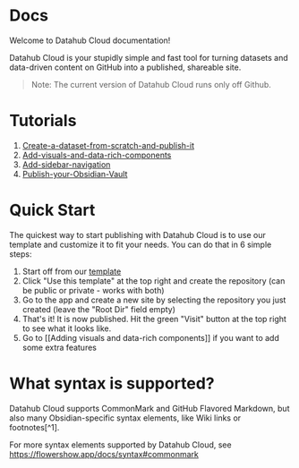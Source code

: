 # Docs 

Welcome to Datahub Cloud documentation! 

Datahub Cloud is your stupidly simple and fast tool for turning datasets and data-driven content on GitHub into a published, shareable site.

> Note: The current version of Datahub Cloud runs only off Github.

# Tutorials

1. [Create-a-dataset-from-scratch-and-publish-it](https://datahub.io/@Daniellappv/datahub-cloud-template-2/docs/Create%20a%20dataset%20from%20scratch%20and%20publish%20it)
2. [Add-visuals-and-data-rich-components](https://datahub.io/@Daniellappv/datahub-cloud-template-2/docs/Add%20visuals%20and%20data-rich%20components)
3. [Add-sidebar-navigation](https://datahub.io/@Daniellappv/datahub-cloud-template-2/docs/Add%20sidebar%20navigation)
4. [Publish-your-Obsidian-Vault](https://datahub.io/@Daniellappv/datahub-cloud-template-2/docs/Publish%20your%20Obsidian%20vault)

# Quick Start

The quickest way to start publishing with Datahub Cloud is to use our template and customize it to fit your needs. You can do that in 6 simple steps:

1. Start off from our [template](https://github.com/datahubio/datahub-cloud-template) 
2. Click "Use this template" at the top right and create the repository (can be public or private - works with both)
3. Go to the app and create a new site by selecting the repository you just created (leave the "Root Dir" field empty)
5. That's it! It is now published. Hit the green "Visit" button at the top right to see what it looks like.
6. Go to [[Adding visuals and data-rich components]] if you want to add some extra features 

# What syntax is supported?

Datahub Cloud supports CommonMark and GitHub Flavored Markdown, but also many Obsidian-specific syntax elements, like Wiki links or footnotes[^1].

For more syntax elements supported by Datahub Cloud, see https://flowershow.app/docs/syntax#commonmark

